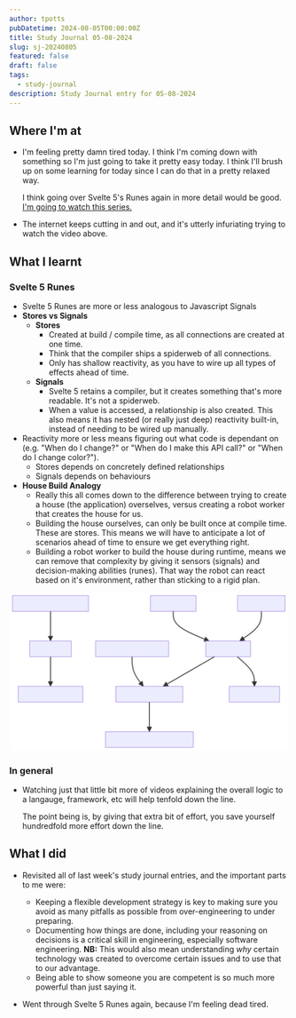 ```yaml
---
author: tpotts
pubDatetime: 2024-08-05T00:00:00Z
title: Study Journal 05-08-2024
slug: sj-20240805
featured: false
draft: false
tags:
  - study-journal
description: Study Journal entry for 05-08-2024
---
```


## Where I'm at

- I'm feeling pretty damn tired today. I think I'm coming down with something so I'm just going to take it pretty easy today. I think I'll brush up on some learning for today since I can do that in a pretty relaxed way.

  I think going over Svelte 5's Runes again in more detail would be good. [I'm going to watch this series.](https://youtu.be/-SM77ksjpJI?si=PLduBTKmJWBrNxT6)

- The internet keeps cutting in and out, and it's utterly infuriating trying to watch the video above.

## What I learnt

### Svelte 5 Runes

- Svelte 5 Runes are more or less analogous to Javascript Signals
- **Stores vs Signals**
  - **Stores**
    - Created at build / compile time, as all connections are created at one time.
    - Think that the compiler ships a spiderweb of all connections.
    - Only has shallow reactivity, as you have to wire up all types of effects ahead of time.
  - **Signals**
    - Svelte 5 retains a compiler, but it creates something that's more readable. It's not a spiderweb.
    - When a value is accessed, a relationship is also created. This also means it has nested (or really just deep) reactivity built-in, instead of needing to be wired up manually.
- Reactivity more or less means figuring out what code is dependant on (e.g. "When do I change?" or "When do I make this API call?" or "When do I change color?").
  - Stores depends on concretely defined relationships
  - Signals depends on behaviours
- **House Build Analogy**
  - Really this all comes down to the difference between trying to create a house (the application) overselves, versus creating a robot worker that creates the house for us.
  - Building the house ourselves, can only be built once at compile time. These are stores. This means we will have to anticipate a lot of scenarios ahead of time to ensure we get everything right.
  - Building a robot worker to build the house during runtime, means we can remove that complexity by giving it sensors (signals) and decision-making abilities (runes). That way the robot can react based on it's environment, rather than sticking to a rigid plan.

![Svelte 5 Runes Diagram](../../assets/images/Runes.svg)

### In general

- Watching just that little bit more of videos explaining the overall logic to a langauge, framework, etc will help tenfold down the line. 

  The point being is, by giving that extra bit of effort, you save yourself hundredfold more effort down the line.

## What I did

- Revisited all of last week's study journal entries, and the important parts to me were:
  - Keeping a flexible development strategy is key to making sure you avoid as many pitfalls as possible from over-engineering to under preparing.
  - Documenting how things are done, including your reasoning on decisions is a critical skill in engineering, especially software engineering. **NB:** This would also mean understanding _why_ certain technology was created to overcome certain issues and to use that to our advantage.
  - Being able to show someone you are competent is so much more powerful than just saying it.

- Went through Svelte 5 Runes again, because I'm feeling dead tired.